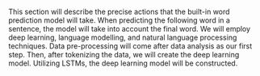 This section will describe the precise actions that the built-in word prediction model will take. When predicting the following word in a sentence, the model will take into account the final word. We will employ deep learning, language modelling, and natural language processing techniques. Data pre-processing will come after data analysis as our first step. Then, after tokenizing the data, we will create the deep learning model. Utilizing LSTMs, the deep learning model will be constructed.
